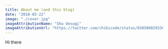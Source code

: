 ```yaml
---
title: About me (and this blog)
date: "2018-03-22"
image: "./cover.jpg"
imageAttributionName: "Shu Uesugi"
imageAttributionUrl: "https://twitter.com/chibicode/status/838586029330288640"
---
```


Hi there
